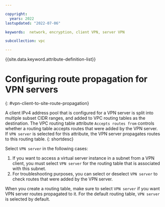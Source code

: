```yaml
---

copyright:
  years: 2022
lastupdated: "2022-07-06"

keywords:  network, encryption, client VPN, server VPN

subcollection: vpc

---
```


{{site.data.keyword.attribute-definition-list}}

# Configuring route propagation for VPN servers
{: #vpn-client-to-site-route-propagation}  

A client IPv4 address pool that is configured for a VPN server is split into multiple subset CIDR ranges, and added to VPC routing tables as the destination. The VPC routing table attribute `Accepts routes from` controls whether a routing table accepts routes that were added by the VPN server. If `VPN server` is selected for this attribute, the VPN server propagates routes to this routing table.
{: shortdesc}

Select `VPN server` in the following cases:

1. If you want to access a virtual server instance in a subnet from a VPN client, you must select `VPN server` for the routing table that is associated with this subnet.
1. For troubleshooting purposes, you can select or deselect `VPN server` to check routes that were added by the VPN server.

When you create a routing table, make sure to select `VPN server` if you want VPN server routes propagated to it. For the default routing table, `VPN server` is selected by default.
